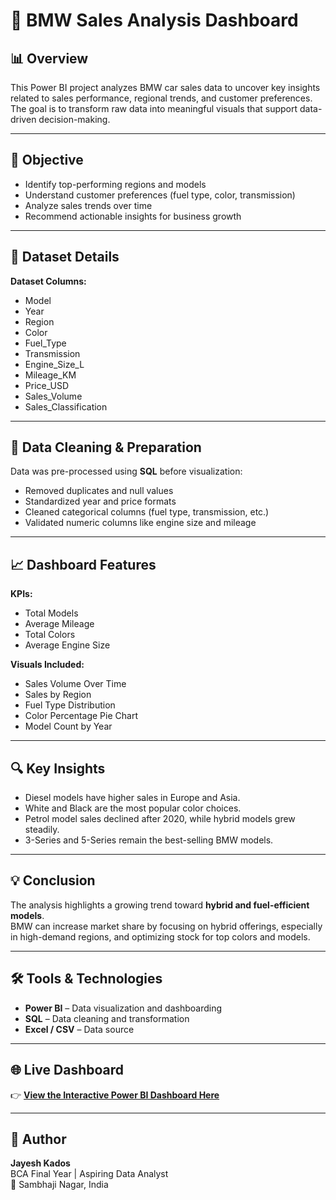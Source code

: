 # 🚗 BMW Sales Analysis Dashboard

## 📊 Overview  
This Power BI project analyzes BMW car sales data to uncover key insights related to sales performance, regional trends, and customer preferences.  
The goal is to transform raw data into meaningful visuals that support data-driven decision-making.

---

## 🎯 Objective  
- Identify top-performing regions and models  
- Understand customer preferences (fuel type, color, transmission)  
- Analyze sales trends over time  
- Recommend actionable insights for business growth  

---

## 🧩 Dataset Details  
**Dataset Columns:**  
- Model  
- Year  
- Region  
- Color  
- Fuel_Type  
- Transmission  
- Engine_Size_L  
- Mileage_KM  
- Price_USD  
- Sales_Volume  
- Sales_Classification  

---

## 🧹 Data Cleaning & Preparation  
Data was pre-processed using **SQL** before visualization:  
- Removed duplicates and null values  
- Standardized year and price formats  
- Cleaned categorical columns (fuel type, transmission, etc.)  
- Validated numeric columns like engine size and mileage  

---

## 📈 Dashboard Features  
**KPIs:**  
- Total Models  
- Average Mileage  
- Total Colors  
- Average Engine Size  

**Visuals Included:**  
- Sales Volume Over Time  
- Sales by Region  
- Fuel Type Distribution  
- Color Percentage Pie Chart  
- Model Count by Year  

---

## 🔍 Key Insights  
- Diesel models have higher sales in Europe and Asia.  
- White and Black are the most popular color choices.  
- Petrol model sales declined after 2020, while hybrid models grew steadily.  
- 3-Series and 5-Series remain the best-selling BMW models.  

---

## 💡 Conclusion  
The analysis highlights a growing trend toward **hybrid and fuel-efficient models**.  
BMW can increase market share by focusing on hybrid offerings, especially in high-demand regions, and optimizing stock for top colors and models.

---

## 🛠️ Tools & Technologies  
- **Power BI** – Data visualization and dashboarding  
- **SQL** – Data cleaning and transformation  
- **Excel / CSV** – Data source  

---

## 🌐 Live Dashboard  
👉 **[View the Interactive Power BI Dashboard Here](https://app.powerbi.com/view?r=eyJrIjoiMDYwMTM1MTUtYWM3YS00NjE5LWI3MTgtYjAxZGIxYjkyZjQyIiwidCI6Ijg3NTVhZjlkLWM2YzQtNDJmOS05ZDA5LTYzZWI5MTUxNjNmZCJ9)**  

---

## 👤 Author  
**Jayesh Kados**  
BCA Final Year | Aspiring Data Analyst  
📍 Sambhaji Nagar, India  
